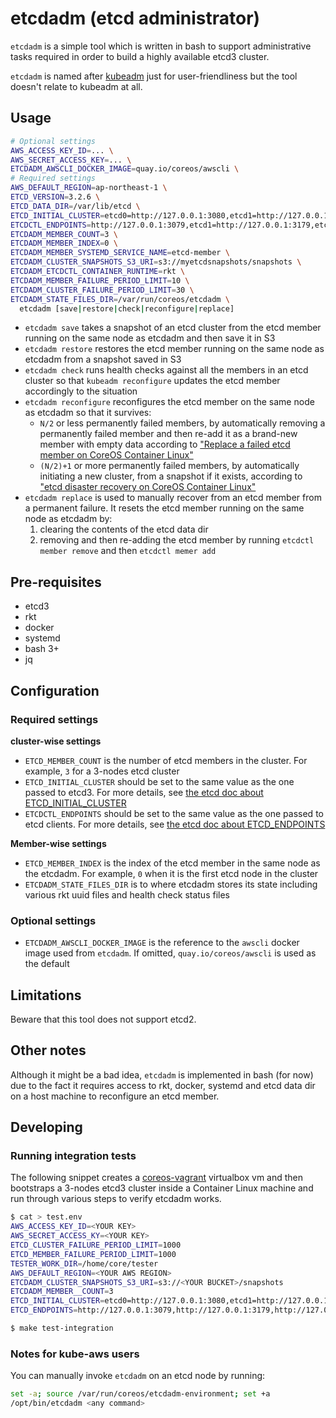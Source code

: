 # etcdadm (etcd administrator)

`etcdadm` is a simple tool which is written in bash to support administrative tasks required in order to
build a highly available etcd3 cluster.

`etcdadm` is named after [kubeadm](https://kubernetes.io/docs/admin/kubeadm/) just for user-friendliness but the tool doesn't relate to kubeadm at all.

## Usage

```bash
# Optional settings
AWS_ACCESS_KEY_ID=... \
AWS_SECRET_ACCESS_KEY=... \
ETCDADM_AWSCLI_DOCKER_IMAGE=quay.io/coreos/awscli \
# Required settings
AWS_DEFAULT_REGION=ap-northeast-1 \
ETCD_VERSION=3.2.6 \
ETCD_DATA_DIR=/var/lib/etcd \
ETCD_INITIAL_CLUSTER=etcd0=http://127.0.0.1:3080,etcd1=http://127.0.0.1:3180,etcd2=http://127.0.0.1:3280 \
ETCDCTL_ENDPOINTS=http://127.0.0.1:3079,etcd1=http://127.0.0.1:3179,etcd2=http://127.0.0.1:3279, \
ETCDADM_MEMBER_COUNT=3 \
ETCDADM_MEMBER_INDEX=0 \
ETCDADM_MEMBER_SYSTEMD_SERVICE_NAME=etcd-member \
ETCDADM_CLUSTER_SNAPSHOTS_S3_URI=s3://myetcdsnapshots/snapshots \
ETCDADM_ETCDCTL_CONTAINER_RUNTIME=rkt \
ETCDADM_MEMBER_FAILURE_PERIOD_LIMIT=10 \
ETCDADM_CLUSTER_FAILURE_PERIOD_LIMIT=30 \
ETCDADM_STATE_FILES_DIR=/var/run/coreos/etcdadm \
  etcdadm [save|restore|check|reconfigure|replace]
```

* `etcdadm save` takes a snapshot of an etcd cluster from the etcd member running on the same node as etcdadm and then
save it in S3
* `etcdadm restore` restores the etcd member running on the same node as etcdadm from a snapshot saved in S3
* `etcdadm check` runs health checks against all the members in an etcd cluster so that `kubeadm reconfigure` updates the etcd member accordingly to the situation
* `etcdadm reconfigure` reconfigures the etcd member on the same node as etcdadm so that it survives:
  * `N/2` or less permanently failed members, by automatically removing a permanently failed member and then re-add it as a brand-new member with empty data according to ["Replace a failed etcd member on CoreOS Container Linux"](https://coreos.com/etcd/docs/latest/etcd-live-cluster-reconfiguration.html#replace-a-failed-etcd-member-on-coreos-container-linux)
  * `(N/2)+1` or more permanently failed members, by automatically initiating a new cluster, from a snapshot if it exists, according to ["etcd disaster recovery on CoreOS Container Linux"](https://coreos.com/etcd/docs/latest/etcd-live-cluster-reconfiguration.html#etcd-disaster-recovery-on-coreos-container-linux)  
* `etcdadm replace` is used to manually recover from an etcd member from a permanent failure. It resets the etcd member running on the same node as etcdadm by:
  1. clearing the contents of the etcd data dir 
  2. removing and then re-adding the etcd member by running `etcdctl member remove` and then `etcdctl memer add` 
  
## Pre-requisites

* etcd3
* rkt
* docker
* systemd
* bash 3+
* jq

## Configuration

### Required settings

**cluster-wise settings**

* `ETCD_MEMBER_COUNT` is the number of etcd members in the cluster. For example, `3` for a 3-nodes etcd cluster
* `ETCD_INITIAL_CLUSTER` should be set to the same value as the one passed to etcd3. For more details, see [the etcd doc about ETCD_INITIAL_CLUSTER](https://coreos.com/etcd/docs/latest/op-guide/configuration.html#initial-cluster)
* `ETCDCTL_ENDPOINTS` should be set to the same value as the one passed to etcd clients. For more details, see [the etcd doc about ETCD_ENDPOINTS](https://coreos.com/kubernetes/docs/latest/getting-started.html#deployment-options)

**Member-wise settings**

* `ETCD_MEMBER_INDEX` is the index of the etcd member in the same node as the etcdadm. For example, `0` when it is the first etcd node in the cluster  
* `ETCDADM_STATE_FILES_DIR` is to where etcdadm stores its state including various rkt uuid files and health check status files

### Optional settings

* `ETCDADM_AWSCLI_DOCKER_IMAGE` is the reference to the `awscli` docker image used from `etcdadm`. If omitted, `quay.io/coreos/awscli` is used as the default

## Limitations

Beware that this tool does not support etcd2.

## Other notes

Although it might be a bad idea, `etcdadm` is implemented in bash (for now) due to the fact it requires access to rkt, docker, systemd and etcd data dir on a host machine to reconfigure an etcd member.

## Developing

### Running integration tests

The following snippet creates a [coreos-vagrant](https://github.com/coreos/coreos-vagrant) virtualbox vm and then bootstraps a 3-nodes etcd3 cluster inside a Container Linux machine and run through various steps to verify etcdadm works.

```bash
$ cat > test.env 
AWS_ACCESS_KEY_ID=<YOUR KEY>
AWS_SECRET_ACCESS_KY=<YOUR KEY>
ETCD_CLUSTER_FAILURE_PERIOD_LIMIT=1000
ETCD_MEMBER_FAILURE_PERIOD_LIMIT=1000
TESTER_WORK_DIR=/home/core/tester
AWS_DEFAULT_REGION=<YOUR AWS REGION>
ETCDADM_CLUSTER_SNAPSHOTS_S3_URI=s3://<YOUR BUCKET>/snapshots
ETCDADM_MEMBER__COUNT=3
ETCD_INITIAL_CLUSTER=etcd0=http://127.0.0.1:3080,etcd1=http://127.0.0.1:3180,etcd2=http://127.0.0.1:3280
ETCD_ENDPOINTS=http://127.0.0.1:3079,http://127.0.0.1:3179,http://127.0.0.1:3279

$ make test-integration
```

### Notes for kube-aws users

You can manually invoke `etcdadm` on an etcd node by running:
```bash
set -a; source /var/run/coreos/etcdadm-environment; set +a
/opt/bin/etcdadm <any command>
```
